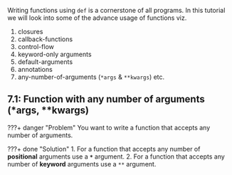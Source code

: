 Writing functions using `def` is a cornerstone of all programs.
In this tutorial we will look into some of the advance usage of functions
viz.

1. closures
2. callback-functions
3. control-flow
4. keyword-only arguments
5. default-arguments
6. annotations
7. any-number-of-arguments (`*args` & `**kwargs`) etc.

## 7.1: Function with any number of arguments (*args, **kwargs)

???+ danger "Problem"
    You want to write a function that accepts any number of arguments.

???+ done "Solution"
    1. For a function that accepts any number of **positional** arguments use a **`*`** argument.
    2. For a function that accepts any number of **keyword** arguments use a `**` argument.
